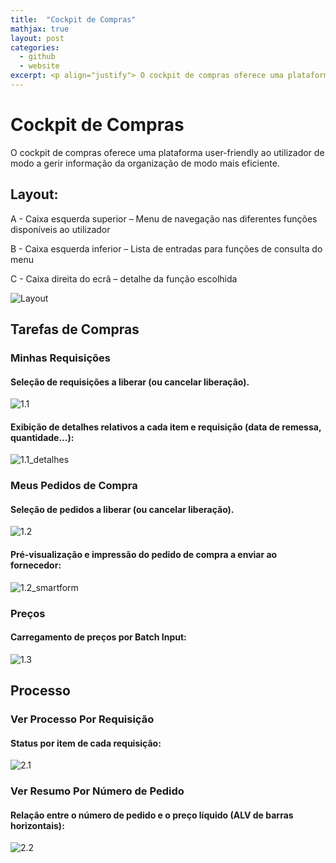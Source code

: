 ```yaml
---
title:  "Cockpit de Compras"
mathjax: true
layout: post
categories:
  - github
  - website
excerpt: <p align="justify"> O cockpit de compras oferece uma plataforma user-friendly ao utilizador de modo a gerir informação da organização de modo mais eficiente.</p><img align="left" src="/assets/img/Layout.png" width="33%" height="33%">
---
```


# Cockpit de Compras

O cockpit de compras oferece uma plataforma user-friendly ao utilizador de modo a gerir informação da organização de modo mais eficiente.

## Layout:

A - Caixa esquerda superior – Menu de navegação nas diferentes funções disponíveis ao
utilizador

B - Caixa esquerda inferior – Lista de entradas para funções de consulta do menu

C - Caixa direita do ecrã – detalhe da função escolhida

![Layout](/assets/img/Layout.png)

## Tarefas de Compras

### Minhas Requisições

#### Seleção de requisições a liberar (ou cancelar liberação).
![1.1](assets/img/1.1.png)

#### Exibição de detalhes relativos a cada item e requisição (data de remessa, quantidade...):
![1.1_detalhes](assets/img/1.1_detalhes.png)

### Meus Pedidos de Compra

#### Seleção de pedidos a liberar (ou cancelar liberação).
![1.2](assets/img/1.2.png)

#### Pré-visualização e impressão do pedido de compra a enviar ao fornecedor:
![1.2_smartform](assets/img/1.2_smartform.png)

### Preços

#### Carregamento de preços por Batch Input:
![1.3](assets/img/1.3.png)

## Processo

### Ver Processo Por Requisição

#### Status por item de cada requisição:
![2.1](assets/img/2.1.png)

### Ver Resumo Por Número de Pedido

#### Relação entre o número de pedido e o preço líquido (ALV de barras horizontais):
![2.2](assets/img/2.2.png)
